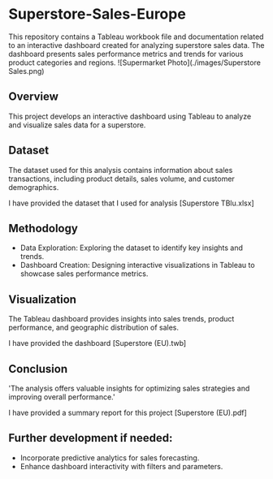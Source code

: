 # Superstore-Sales-Europe
This repository contains a Tableau workbook file and documentation related to an interactive dashboard created for analyzing superstore sales data. The dashboard presents sales performance metrics and trends for various product categories and regions.
![Supermarket Photo](./images/Superstore Sales.png)

## Overview
This project develops an interactive dashboard using Tableau to analyze and visualize sales data for a superstore.
## Dataset
The dataset used for this analysis contains information about sales transactions, including product details, sales volume, and customer demographics.

I have provided the dataset that I used for analysis [Superstore TBlu.xlsx]
## Methodology
- Data Exploration: Exploring the dataset to identify key insights and trends.
- Dashboard Creation: Designing interactive visualizations in Tableau to showcase sales performance metrics.
## Visualization
The Tableau dashboard provides insights into sales trends, product performance, and geographic distribution of sales.

I have provided the dashboard [Superstore (EU).twb]
## Conclusion
'The analysis offers valuable insights for optimizing sales strategies and improving overall performance.'

I have provided a summary report for this project [Superstore (EU).pdf]
## Further development if needed:
- Incorporate predictive analytics for sales forecasting.
- Enhance dashboard interactivity with filters and parameters.
